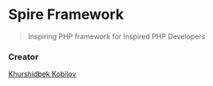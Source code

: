 # Spire Framework
> Inspiring PHP framework for Inspired PHP Developers

### Creator
[Khurshidbek Kobilov](https://www.linkedin.com/in/khurshid-kobilov/)